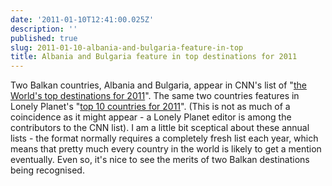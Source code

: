 ```yaml
---
date: '2011-01-10T12:41:00.025Z'
description: ''
published: true
slug: 2011-01-10-albania-and-bulgaria-feature-in-top
title: Albania and Bulgaria feature in top destinations for 2011
---
```


Two Balkan countries, Albania and Bulgaria, appear in CNN's list of "<a href="http://edition.cnn.com/2010/TRAVEL/12/28/top.destinations.2011/index.html">the World's top destinations for 2011</a>". The same two countries features in Lonely Planet's "<a href="http://www.lonelyplanet.com/italy/travel-tips-and-articles/76164">top 10 countries for 2011</a>". (This is not as much of a coincidence as it might appear - a Lonely Planet editor is among the contributors to the CNN list). I am a little bit sceptical about these annual lists - the format normally requires a completely fresh list each year, which means that pretty much every country in the world is likely to get a mention eventually. Even so, it's nice to see the merits of two Balkan destinations being recognised.
